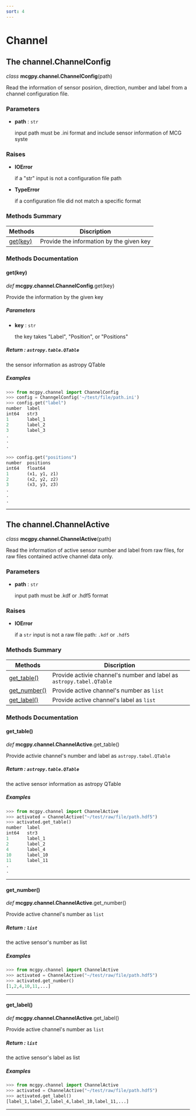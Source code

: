 ```yaml
---
sort: 4
---
```


# Channel

## The channel.ChannelConfig

*class* **mcgpy.channel.ChannelConfig**(path)

Read the information of sensor posirion, direction, number and label from a channel configuration file.

### Parameters

* **path** : `str`

  input path must be .ini format and include sensor information of MCG syste

### Raises

* **IOError**

  if a "str" input is not a configuration file path

* **TypeError**

  if a configuration file did not match a specific format

### Methods Summary

| Methods        | Discription |
|----------------|-------------|
| [get(key)](https://pjjung.github.io/mcgpy/Classes/Chaeenl.html#getkey)      | Provide the information by the given key         |

### Methods Documentation

#### get(key)

*def* **mcgpy.channel.ChannelConfig**.get(key)

Provide the information by the given key

##### Parameters

* **key** : `str`

  the key takes "Label", "Position", or "Positions"

##### Return : `astropy.table.QTable`

the sensor information as astropy QTable
  
##### Examples

```python
>>> from mcgpy.channel import ChannelConfig
>>> config = ChanngelConfig('~/test/file/path.ini')
>>> config.get("label")
number	label
int64	str3
1	    label_1
2	    label_2
3	    label_3
.
.
.
    
>>> config.get("positions")
number	positions
int64	float64
1	    (x1, y1, z1)
2	    (x2, y2, z2)
3	    (x3, y3, z3)
.
.
.
```

---

## The channel.ChannelActive

*class* **mcgpy.channel.ChannelActive**(path)

Read the information of active sensor number and label from raw files, for raw files contained active channel data only.

### Parameters

* **path** : `str`

  input path must be .kdf or .hdf5 format

### Raises

* **IOError**

  if a `str` input is not a raw file path: `.kdf` or `.hdf5`

### Methods Summary

| Methods        | Discription |
|----------------|-------------|
| [get_table()](https://pjjung.github.io/mcgpy/Classes/Chaeenl.html#get_table)      | Provide activie channel's number and label as `astropy.tabel.QTable` |
| [get_number()](https://pjjung.github.io/mcgpy/Classes/Chaeenl.html#get_number)      | Provide active channel's number as `list` |
| [get_label()](https://pjjung.github.io/mcgpy/Classes/Chaeenl.html#get_label)      | Provide active channel's label as `list` |

### Methods Documentation

#### get_table()

*def* **mcgpy.channel.ChannelActive**.get_table()

Provide activie channel's number and label as `astropy.tabel.QTable`

##### Return : `astropy.table.QTable`

the active sensor information as astropy QTable 
  
##### Examples

```python
>>> from mcgpy.channel import ChannelActive
>>> activated = ChannelActive("~/test/raw/file/path.hdf5")
>>> activated.get_table()
number	label
int64	str3
1	    label_1
2	    label_2
4	    label_4
10	    label_10
11	    label_11
.
.  
```

---

#### get_number()

*def* **mcgpy.channel.ChannelActive**.get_number()

Provide active channel's number as `list`

##### Return : `list`

the active sensor's number as list 
  
##### Examples

```python
>>> from mcgpy.channel import ChannelActive
>>> activated = ChannelActive("~/test/raw/file/path.hdf5")
>>> activated.get_number()
[1,2,4,10,11,...]
```
---

#### get_label()

*def* **mcgpy.channel.ChannelActive**.get_label()

Provide active channel's number as `list`

##### Return : `list`

the active sensor's label as list 
  
##### Examples

```python
>>> from mcgpy.channel import ChannelActive
>>> activated = ChannelActive("~/test/raw/file/path.hdf5")
>>> activated.get_label()
[label_1,label_2,label_4,label_10,label_11,...]
```
---
